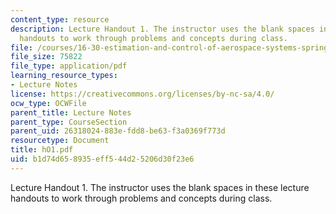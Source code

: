 ```yaml
---
content_type: resource
description: Lecture Handout 1. The instructor uses the blank spaces in these lecture
  handouts to work through problems and concepts during class.
file: /courses/16-30-estimation-and-control-of-aerospace-systems-spring-2004/b1d74d658935eff544d25206d30f23e6_hO1.pdf
file_size: 75822
file_type: application/pdf
learning_resource_types:
- Lecture Notes
license: https://creativecommons.org/licenses/by-nc-sa/4.0/
ocw_type: OCWFile
parent_title: Lecture Notes
parent_type: CourseSection
parent_uid: 26318024-883e-fdd8-be63-f3a0369f773d
resourcetype: Document
title: hO1.pdf
uid: b1d74d65-8935-eff5-44d2-5206d30f23e6
---
```

Lecture Handout 1. The instructor uses the blank spaces in these lecture handouts to work through problems and concepts during class.